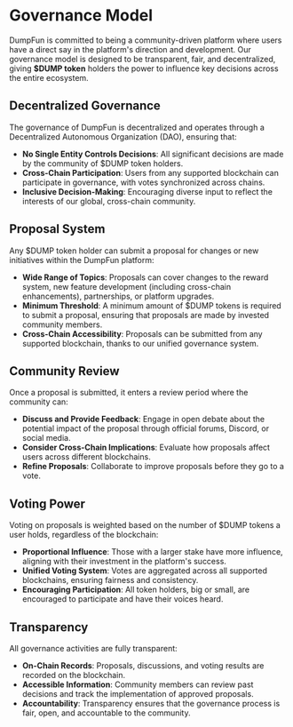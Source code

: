 # Governance Model

DumpFun is committed to being a community-driven platform where users have a direct say in the platform's direction and development. Our governance model is designed to be transparent, fair, and decentralized, giving **$DUMP token** holders the power to influence key decisions across the entire ecosystem.

## Decentralized Governance

The governance of DumpFun is decentralized and operates through a Decentralized Autonomous Organization (DAO), ensuring that:

- **No Single Entity Controls Decisions**: All significant decisions are made by the community of $DUMP token holders.
- **Cross-Chain Participation**: Users from any supported blockchain can participate in governance, with votes synchronized across chains.
- **Inclusive Decision-Making**: Encouraging diverse input to reflect the interests of our global, cross-chain community.

## Proposal System

Any $DUMP token holder can submit a proposal for changes or new initiatives within the DumpFun platform:

- **Wide Range of Topics**: Proposals can cover changes to the reward system, new feature development (including cross-chain enhancements), partnerships, or platform upgrades.
- **Minimum Threshold**: A minimum amount of $DUMP tokens is required to submit a proposal, ensuring that proposals are made by invested community members.
- **Cross-Chain Accessibility**: Proposals can be submitted from any supported blockchain, thanks to our unified governance system.

## Community Review

Once a proposal is submitted, it enters a review period where the community can:

- **Discuss and Provide Feedback**: Engage in open debate about the potential impact of the proposal through official forums, Discord, or social media.
- **Consider Cross-Chain Implications**: Evaluate how proposals affect users across different blockchains.
- **Refine Proposals**: Collaborate to improve proposals before they go to a vote.

## Voting Power

Voting on proposals is weighted based on the number of $DUMP tokens a user holds, regardless of the blockchain:

- **Proportional Influence**: Those with a larger stake have more influence, aligning with their investment in the platform's success.
- **Unified Voting System**: Votes are aggregated across all supported blockchains, ensuring fairness and consistency.
- **Encouraging Participation**: All token holders, big or small, are encouraged to participate and have their voices heard.

## Transparency

All governance activities are fully transparent:

- **On-Chain Records**: Proposals, discussions, and voting results are recorded on the blockchain.
- **Accessible Information**: Community members can review past decisions and track the implementation of approved proposals.
- **Accountability**: Transparency ensures that the governance process is fair, open, and accountable to the community.